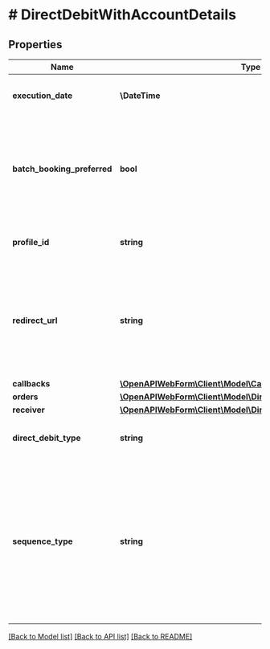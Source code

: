 # # DirectDebitWithAccountDetails

## Properties

Name | Type | Description | Notes
------------ | ------------- | ------------- | -------------
**execution_date** | **\DateTime** | Execution date for the direct debit(s), in the format \&quot;YYYY-MM-DD\&quot;. May not be in the past. |
**batch_booking_preferred** | **bool** | This field is only relevant when you pass multiple orders. It determines whether the orders should be processed by the bank as one collective booking (in case of &lt;code&gt;true&lt;/code&gt;), or as separate bookings (in case of &lt;code&gt;false&lt;/code&gt;). Note that it is subject to the bank whether it will regard the field. | [optional] [default to true]
**profile_id** | **string** | The profile to be applied to the web form.&lt;br/&gt;This will overwrite the default profile, if such a profile exists. | [optional]
**redirect_url** | **string** | The URL where the end-user will be redirected to after completing the bank login and (possibly) the SCA on the bank&#39;s website. Must always be provided by mandators with &lt;code&gt;FULLY_LICENSED&lt;/code&gt; or &lt;code&gt;PISP&lt;/code&gt; license type, and may not be provided by mandators with other license types. | [optional]
**callbacks** | [**\OpenAPIWebForm\Client\Model\Callbacks**](Callbacks.md) |  | [optional]
**orders** | [**\OpenAPIWebForm\Client\Model\DirectDebitOrder[]**](DirectDebitOrder.md) | Direct debit orders |
**receiver** | [**\OpenAPIWebForm\Client\Model\DirectDebitWithAccountReceiver**](DirectDebitWithAccountReceiver.md) |  |
**direct_debit_type** | **string** | Type of the direct debit; either &lt;code&gt;BASIC&lt;/code&gt; or &lt;code&gt;B2B&lt;/code&gt; (Business-To-Business). |
**sequence_type** | **string** | Sequence type of the direct debit. Possible values:&lt;br/&gt;&amp;bull; &lt;code&gt;OOFF&lt;/code&gt; - means that this is a one-time direct debit order;&lt;br/&gt;&amp;bull; &lt;code&gt;FRST&lt;/code&gt; - means that this is the first in a row of multiple direct debit orders;&lt;br/&gt;&amp;bull; &lt;code&gt;RCUR&lt;/code&gt; - means that this is one (but not the first or final) within a row of multiple direct debit orders;&lt;br/&gt;&amp;bull; &lt;code&gt;FNAL&lt;/code&gt; - means that this is the final in a row of multiple direct debit orders. |

[[Back to Model list]](../../README.md#models) [[Back to API list]](../../README.md#endpoints) [[Back to README]](../../README.md)
